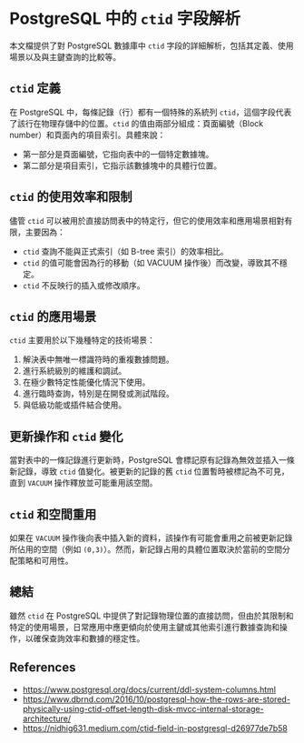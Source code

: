 # PostgreSQL 中的 `ctid` 字段解析

本文檔提供了對 PostgreSQL 數據庫中 `ctid` 字段的詳細解析，包括其定義、使用場景以及與主鍵查詢的比較等。

## `ctid` 定義

在 PostgreSQL 中，每條記錄（行）都有一個特殊的系統列 `ctid`，這個字段代表了該行在物理存儲中的位置。`ctid` 的值由兩部分組成：頁面編號（Block number）和頁面內的項目索引。具體來說：

- 第一部分是頁面編號，它指向表中的一個特定數據塊。
- 第二部分是項目索引，它指示該數據塊中的具體行位置。

## `ctid` 的使用效率和限制

儘管 `ctid` 可以被用於直接訪問表中的特定行，但它的使用效率和應用場景相對有限，主要因為：

- `ctid` 查詢不能與正式索引（如 B-tree 索引）的效率相比。
- `ctid` 的值可能會因為行的移動（如 VACUUM 操作後）而改變，導致其不穩定。
- `ctid` 不反映行的插入或修改順序。

## `ctid` 的應用場景

`ctid` 主要用於以下幾種特定的技術場景：

1. 解決表中無唯一標識符時的重複數據問題。
2. 進行系統級別的維護和調試。
3. 在極少數特定性能優化情況下使用。
4. 進行臨時查詢，特別是在開發或測試階段。
5. 與低級功能或插件結合使用。

## 更新操作和 `ctid` 變化

當對表中的一條記錄進行更新時，PostgreSQL 會標記原有記錄為無效並插入一條新記錄，導致 `ctid` 值變化。被更新的記錄的舊 `ctid` 位置暫時被標記為不可見，直到 `VACUUM` 操作釋放並可能重用該空間。

## `ctid` 和空間重用

如果在 `VACUUM` 操作後向表中插入新的資料，該操作有可能會重用之前被更新記錄所佔用的空間（例如 `(0,3)`）。然而，新記錄占用的具體位置取決於當前的空間分配策略和可用性。

## 總結

雖然 `ctid` 在 PostgreSQL 中提供了對記錄物理位置的直接訪問，但由於其限制和特定的使用場景，日常應用中應更傾向於使用主鍵或其他索引進行數據查詢和操作，以確保查詢效率和數據的穩定性。

## References

- <https://www.postgresql.org/docs/current/ddl-system-columns.html>
- <https://www.dbrnd.com/2016/10/postgresql-how-the-rows-are-stored-physically-using-ctid-offset-length-disk-mvcc-internal-storage-architecture/>
- <https://nidhig631.medium.com/ctid-field-in-postgresql-d26977de7b58>
